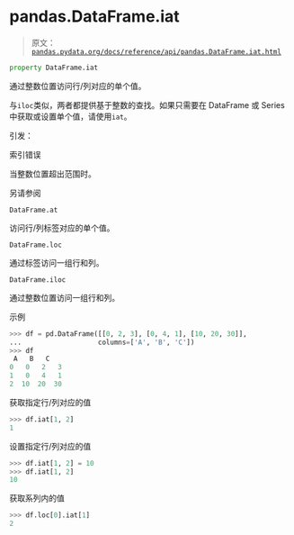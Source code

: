 # pandas.DataFrame.iat

> 原文：[`pandas.pydata.org/docs/reference/api/pandas.DataFrame.iat.html`](https://pandas.pydata.org/docs/reference/api/pandas.DataFrame.iat.html)

```py
property DataFrame.iat
```

通过整数位置访问行/列对应的单个值。

与`iloc`类似，两者都提供基于整数的查找。如果只需要在 DataFrame 或 Series 中获取或设置单个值，请使用`iat`。

引发：

索引错误

当整数位置超出范围时。

另请参阅

`DataFrame.at`

访问行/列标签对应的单个值。

`DataFrame.loc`

通过标签访问一组行和列。

`DataFrame.iloc`

通过整数位置访问一组行和列。

示例

```py
>>> df = pd.DataFrame([[0, 2, 3], [0, 4, 1], [10, 20, 30]],
...                   columns=['A', 'B', 'C'])
>>> df
 A   B   C
0   0   2   3
1   0   4   1
2  10  20  30 
```

获取指定行/列对应的值

```py
>>> df.iat[1, 2]
1 
```

设置指定行/列对应的值

```py
>>> df.iat[1, 2] = 10
>>> df.iat[1, 2]
10 
```

获取系列内的值

```py
>>> df.loc[0].iat[1]
2 
```
